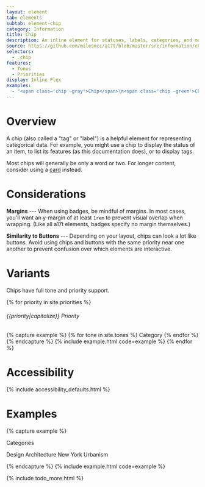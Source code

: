 ```yaml
---
layout: element
tab: elements
subtab: element-chip
category: Information
title: Chip
description: An inline element for statuses, labels, categories, and more
source: https://github.com/milesmcc/a17t/blob/master/src/information/chip.js
selectors:
  - .chip
features:
  - Tones
  - Priorities
display: Inline Flex
examples:
  - "<span class='chip ~gray'>Chip</span>\n<span class='chip ~green'>Chip</span>\n<span class='chip ~yellow'>Chip</span>\n<span class='chip ~red'>Chip</span>\n<span class='chip ~blue'>Chip</span>\n<span class='chip ~purple'>Chip</span>"
---
```


# Overview

A chip (also called a "tag" or "label") is a helpful element for representing categorical data. For example, you might use a chip to display the status of an item, to list its features (as this documentation does), or to display tags.

Most chips will generally be only a word or two. For longer content, consider using a [card](/layout/card) instead.

# Considerations

**Margins** --- When using badges, be mindful of margins. In most cases, you'll want an y-margin of at least `1rem` to prevent visual overlap when wrapping. (Like all a17t elements, badges specify no margin themselves.)

**Similarity to Buttons** --- Depending on your layout, chips can look a lot like buttons. Avoid using chips and buttons with the same priority near one another to prevent confusion over which elements are interactive.

# Variants

Chips have full tone and priority support.

{% for priority in site.priorities %}
###### {{priority|capitalize}} Priority
{% capture example %}
{% for tone in site.tones %}
<span class="chip ~{{tone}} @{{priority}} mb-1">Category</span>
{% endfor %}
{% endcapture %}
{% include example.html code=example %}
{% endfor %}

# Accessibility

{% include accessibility_defaults.html %}

# Examples

{% capture example %}
<p class="label mb-2">Categories</p>
<p><span class='chip ~neutral @high mb-1'>Design</span> <span class='chip ~neutral @high mb-1'>Architecture</span> <span class='chip ~neutral @high mb-1'>New York</span> <span class='chip ~neutral @high mb-1'>Urbanism</span></p>
{% endcapture %}
{% include example.html code=example %}

{% include todo_more.html %}
